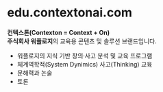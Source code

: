 # edu.contextonai.com

**컨텍스톤(Contexton = Context + On)**<br>
**주식회사 워플로지**의 교육용 콘텐츠 및 솔루션 브랜드입니다.

- 워플로지의 지식 기반 창의·사고 분석 및 교육 프로그램
- 체계역학적(System Dynimics) 사고(Thinking) 교육
- 문해력과 논술
- 토론
